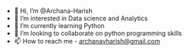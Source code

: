 - 👋 Hi, I’m @Archana-Harish
- 👀 I’m interested in Data science and Analytics
- 🌱 I’m currently learning Python
- 💞️ I’m looking to collaborate on python programming skills
- 📫 How to reach me - archanavharish@gmail.com

<!---
Archana-Harish/Archana-Harish is a ✨ special ✨ repository because its `README.md` (this file) appears on your GitHub profile.
You can click the Preview link to take a look at your changes.
--->
